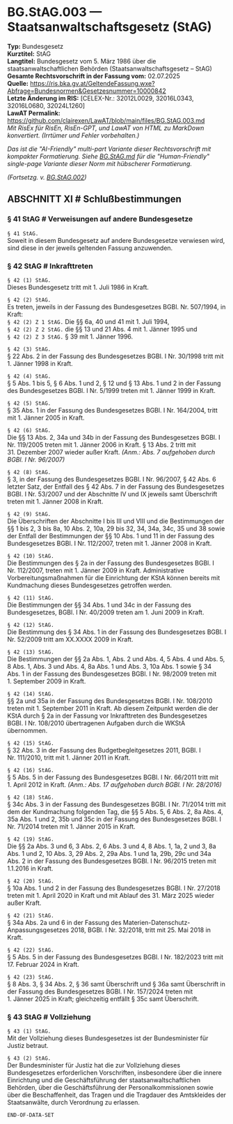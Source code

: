 # BG.StAG.003 — Staatsanwaltschaftsgesetz (StAG)
**Typ:** Bundesgesetz  
**Kurztitel:** StAG  
**Langtitel:** Bundesgesetz vom 5. März 1986 über die staatsanwaltschaftlichen Behörden (Staatsanwaltschaftsgesetz – StAG)  
**Gesamte Rechtsvorschrift in der Fassung vom:** 02.07.2025  
**Quelle:** https://ris.bka.gv.at/GeltendeFassung.wxe?Abfrage=Bundesnormen&Gesetzesnummer=10000842  
**Letzte Änderung im RIS:** [CELEX-Nr.: 32012L0029, 32016L0343, 32016L0680, 32024L1260]  
**LawAT Permalink:** https://github.com/clairexen/LawAT/blob/main/files/BG.StAG.003.md  
*Mit RisEx für RisEn, RisEn-GPT, und LawAT von HTML zu MarkDown konvertiert. (Irrtümer und Fehler vorbehalten.)*

*Das ist die "AI-Friendly" multi-part Variante dieser Rechtsvorschrift mit kompakter Formatierung. Siehe [BG.StAG.md](BG.StAG.md) für die "Human-Friendly" single-page Variante dieser Norm mit hübscherer Formatierung.*

*(Fortsetzg. v. [BG.StAG.002](BG.StAG.002.md))*

## ABSCHNITT XI # Schlußbestimmungen

### § 41 StAG # Verweisungen auf andere Bundesgesetze

`§ 41 StAG.`  
Soweit in diesem Bundesgesetz auf andere Bundesgesetze verwiesen wird, sind diese in der jeweils geltenden Fassung anzuwenden.

### § 42 StAG # Inkrafttreten

`§ 42 (1) StAG.`  
Dieses Bundesgesetz tritt mit 1. Juli 1986 in Kraft.

`§ 42 (2) StAG.`  
Es treten, jeweils in der Fassung des Bundesgesetzes BGBl. Nr. 507/1994, in Kraft:  
`§ 42 (2) Z 1 StAG.`
Die §§ 6a, 40 und 41 mit 1. Juli 1994,  
`§ 42 (2) Z 2 StAG.`
die §§ 13 und 21 Abs. 4 mit 1. Jänner 1995 und  
`§ 42 (2) Z 3 StAG.`
§ 39 mit 1. Jänner 1996.

`§ 42 (3) StAG.`  
§ 22 Abs. 2 in der Fassung des Bundesgesetzes BGBl. I Nr. 30/1998 tritt mit 1. Jänner 1998 in Kraft.

`§ 42 (4) StAG.`  
§ 5 Abs. 1 bis 5, § 6 Abs. 1 und 2, § 12 und § 13 Abs. 1 und 2 in der Fassung des Bundesgesetzes BGBl. I Nr. 5/1999 treten mit 1. Jänner 1999 in Kraft.

`§ 42 (5) StAG.`  
§ 35 Abs. 1 in der Fassung des Bundesgesetzes BGBl. I Nr. 164/2004, tritt mit 1. Jänner 2005 in Kraft.

`§ 42 (6) StAG.`  
Die §§ 13 Abs. 2, 34a und 34b in der Fassung des Bundesgesetzes BGBl. I Nr. 119/2005 treten mit 1. Jänner 2006 in Kraft. § 13 Abs. 2 tritt mit 31. Dezember 2007 wieder außer Kraft.
*(Anm.: Abs. 7 aufgehoben durch BGBl. I Nr. 96/2007)*

`§ 42 (8) StAG.`  
§ 3, in der Fassung des Bundesgesetzes BGBl. I Nr. 96/2007, § 42 Abs. 6 letzter Satz, der Entfall des § 42 Abs. 7 in der Fassung des Bundesgesetzes BGBl. I Nr. 53/2007 und der Abschnitte IV und IX jeweils samt Überschrift treten mit 1. Jänner 2008 in Kraft.

`§ 42 (9) StAG.`  
Die Überschriften der Abschnitte I bis III und VIII und die Bestimmungen der §§ 1 bis 2, 3 bis 8a, 10 Abs. 2, 10a, 29 bis 32, 34, 34a, 34c, 35 und 38 sowie der Entfall der Bestimmungen der §§ 10 Abs. 1 und 11 in der Fassung des Bundesgesetzes BGBl. I Nr. 112/2007, treten mit 1. Jänner 2008 in Kraft.

`§ 42 (10) StAG.`  
Die Bestimmungen des § 2a in der Fassung des Bundesgesetzes BGBl. I Nr. 112/2007, treten mit 1. Jänner 2009 in Kraft. Administrative Vorbereitungsmaßnahmen für die Einrichtung der KStA können bereits mit Kundmachung dieses Bundesgesetzes getroffen werden.

`§ 42 (11) StAG.`  
Die Bestimmungen der §§ 34 Abs. 1 und 34c in der Fassung des Bundesgesetzes, BGBl. I Nr. 40/2009 treten am 1. Juni 2009 in Kraft.

`§ 42 (12) StAG.`  
Die Bestimmung des § 34 Abs. 1 in der Fassung des Bundesgesetzes BGBl. I Nr. 52/2009 tritt am XX.XXXX 2009 in Kraft.

`§ 42 (13) StAG.`  
Die Bestimmungen der §§ 2a Abs. 1, Abs. 2 und Abs. 4, 5 Abs. 4 und Abs. 5, 8 Abs. 1, Abs. 3 und Abs. 4, 8a Abs. 1 und Abs. 3, 10a Abs. 1 sowie § 34 Abs. 1 in der Fassung des Bundesgesetzes BGBl. I Nr. 98/2009 treten mit 1. September 2009 in Kraft.

`§ 42 (14) StAG.`  
§§ 2a und 35a in der Fassung des Bundesgesetzes BGBl. I Nr. 108/2010 treten mit 1. September 2011 in Kraft. Ab diesem Zeitpunkt werden die der KStA durch § 2a in der Fassung vor Inkrafttreten des Bundesgesetzes BGBl. I Nr. 108/2010 übertragenen Aufgaben durch die WKStA übernommen.

`§ 42 (15) StAG.`  
§ 32 Abs. 3 in der Fassung des Budgetbegleitgesetzes 2011, BGBl. I Nr. 111/2010, tritt mit 1. Jänner 2011 in Kraft.

`§ 42 (16) StAG.`  
§ 5 Abs. 5 in der Fassung des Bundesgesetzes BGBl. I Nr. 66/2011 tritt mit 1. April 2012 in Kraft.
*(Anm.: Abs. 17 aufgehoben durch BGBl. I Nr. 28/2016)*

`§ 42 (18) StAG.`  
§ 34c Abs. 3 in der Fassung des Bundesgesetzes BGBl. I Nr. 71/2014 tritt mit dem der Kundmachung folgenden Tag, die §§ 5 Abs. 5, 6 Abs. 2, 8a Abs. 4, 35a Abs. 1 und 2, 35b und 35c in der Fassung des Bundesgesetzes BGBl. I Nr. 71/2014 treten mit 1. Jänner 2015 in Kraft.

`§ 42 (19) StAG.`  
Die §§ 2a Abs. 3 und 6, 3 Abs. 2, 6 Abs. 3 und 4, 8 Abs. 1, 1a, 2 und 3, 8a Abs. 1 und 2, 10 Abs. 3, 29 Abs. 2, 29a Abs. 1 und 1a, 29b, 29c und 34a Abs. 2 in der Fassung des Bundesgesetzes BGBl. I Nr. 96/2015 treten mit 1.1.2016 in Kraft.

`§ 42 (20) StAG.`  
§ 10a Abs. 1 und 2 in der Fassung des Bundesgesetzes BGBl. I Nr. 27/2018 treten mit 1. April 2020 in Kraft und mit Ablauf des 31. März 2025 wieder außer Kraft.

`§ 42 (21) StAG.`  
§ 34a Abs. 2a und 6 in der Fassung des Materien-Datenschutz-Anpassungsgesetzes 2018, BGBl. I Nr. 32/2018, tritt mit 25. Mai 2018 in Kraft.

`§ 42 (22) StAG.`  
§ 5 Abs. 5 in der Fassung des Bundesgesetzes BGBl. I Nr. 182/2023 tritt mit 17. Februar 2024 in Kraft.

`§ 42 (23) StAG.`  
§ 8 Abs. 3, § 34 Abs. 2, § 36 samt Überschrift und § 36a samt Überschrift in der Fassung des Bundesgesetzes BGBl. I Nr. 157/2024 treten mit 1. Jänner 2025 in Kraft; gleichzeitig entfällt § 35c samt Überschrift.

### § 43 StAG # Vollziehung

`§ 43 (1) StAG.`  
Mit der Vollziehung dieses Bundesgesetzes ist der Bundesminister für Justiz betraut.

`§ 43 (2) StAG.`  
Der Bundesminister für Justiz hat die zur Vollziehung dieses Bundesgesetzes erforderlichen Vorschriften, insbesondere über die innere Einrichtung und die Geschäftsführung der staatsanwaltschaftlichen Behörden, über die Geschäftsführung der Personalkommissionen sowie über die Beschaffenheit, das Tragen und die Tragdauer des Amtskleides der Staatsanwälte, durch Verordnung zu erlassen.

`END-OF-DATA-SET`
